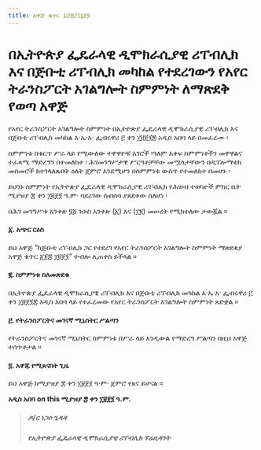 ```yaml
---
title: አዋጅ ቁጥር ፩፻፰/፲፱፻፺
---
```


# በኢትዮጵያ ፌዴራላዊ ዲሞክራሲያዊ ሪፐብሊክ እና በጅቡቲ ሪፐብሊክ መካከል የተደረገውን የአየር ትራንስፖርት አገልግሎት ስምምነት ለማጽደቅ የወጣ አዋጅ

የአየር ትራንስፖርት አገልግሎት ስምምነት በኢትዮጵያ ፌዴራላዊ ዲሞክራሲያዊ ሪፐብሊክ እና በጅቡቲ ሪፐብሊክ መካከል እ·ኤ·አ· ፌብሩዋሪ ፫ ቀን ፲፱፻፺፰ አዲስ አበባ ላይ በመፈረሙ ፡

ስምምነቱ በቁርጥ ሥራ ላይ የሚውለው ተዋዋዮቹ አገሮች ፡ዓለም አቀፍ ስምምነቶችን መዋዋልና ተፈጻሚ ማድረግን በተመለከተ ፡ ሕገመንግሥታዊ ሥርዓቶቻቸው መሟላታቸውን በዲፕሎማቲክ መስመሮች ከተገላለጹበት ዕለት ጀምሮ እንደሚሆን በስምምነቱ ውስጥ የተመለከተ በመሆኑ ፡

ይህንኑ ስምምነት የኢትዮጵያ ፌዴራላዊ ዲሞክራሲያዊ ሪፐብሊክ የሕዝብ ተወካዮች ምክር ቤት ሚያዝያ ፰ ቀን ፲፱፻፺ ዓ.ም· ባደረገው ስብሰባ ያጸደቀው ስለሆነ ፡

በሕገ መንግሥቱ አንቀጽ ፶፭ ንዑስ አንቀጽ (፩) እና (፲፪) መሠረት የሚከተለው ታውጇል ።

#### ፩. አጭር ርዕስ

ይህ አዋጅ “ከጅቡቲ ሪፐብሊክ ጋር የተደረገ የአየር ትራንስፖርት አገልግሎት ስምምነት ማጽደቂያ አዋጅ ቁጥር ፩፻፰ ፲፱፻፺” ተብሎ ሊጠቀስ ይችላል ።

#### ፪. ስምምነቱ ስለመጽደቁ

በኢትዮጵያ ፌዴራላዊ ዲሞክራሲያዊ ሪፐብሊክ እና በጅቡቲ ሪፐብሊክ መካከል እ·ኤ·አ‧ ፌብሩዋሪ ፫ ቀን ፲፱፻፺፰ አዲስ አበባ ላይ የተፈረመው የአየር ትራንስፖርት አገልግሎት ስምምነት ጸድቋል ።

#### ፫. የትራንስፖርትና መገናኛ ሚኒስትር ሥልጣን

የትራንስፖርትና መገናኛ ሚኒስትር ስምምነቱ በሥራ ላይ እንዲውል የማድረግ ሥልጣን በዚህ አዋጅ ተሰጥቶታል ።

#### ፬. አዋጁ የሚጸናበት ጊዜ

ይህ አዋጅ ከሚያዝያ ፰ ቀን ፲፱፻፺ ዓ·ም· ጀምሮ የጸና ይሆናል ።

**አዲስ አበባ on this ሚያዝያ ፰ ቀን ፲፱፻፺ ዓ.ም.**

> ##### ዶ/ር ነጋሶ ጊዳዳ
>
> ##### የኢትዮጵያ ፌዴራላዊ ዲሞክራሲያዊ ሪፐብሊክ ፕሬዚዳንት